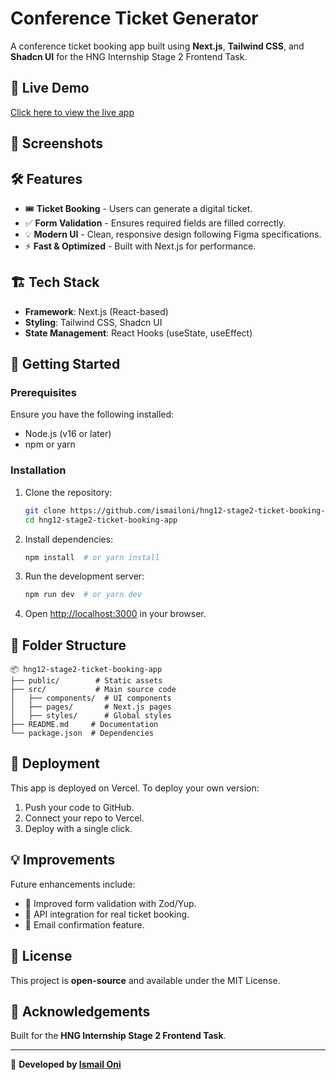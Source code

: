 # Conference Ticket Generator

A conference ticket booking app built using **Next.js**, **Tailwind CSS**, and **Shadcn UI** for the HNG Internship Stage 2 Frontend Task.

## 🚀 Live Demo
[Click here to view the live app](https://hng12-stage2-ticket-booking-app.vercel.app/)

## 📸 Screenshots

## 🛠 Features
- 🎟️ **Ticket Booking** - Users can generate a digital ticket.
- ✅ **Form Validation** - Ensures required fields are filled correctly.
- 💡 **Modern UI** - Clean, responsive design following Figma specifications.
- ⚡ **Fast & Optimized** - Built with Next.js for performance.

## 🏗 Tech Stack
- **Framework**: Next.js (React-based)
- **Styling**: Tailwind CSS, Shadcn UI
- **State Management**: React Hooks (useState, useEffect)

## 🚀 Getting Started
### Prerequisites
Ensure you have the following installed:
- Node.js (v16 or later)
- npm or yarn

### Installation
1. Clone the repository:
   ```sh
   git clone https://github.com/ismailoni/hng12-stage2-ticket-booking-app.git
   cd hng12-stage2-ticket-booking-app
   ```
2. Install dependencies:
   ```sh
   npm install  # or yarn install
   ```
3. Run the development server:
   ```sh
   npm run dev  # or yarn dev
   ```
4. Open [http://localhost:3000](http://localhost:3000) in your browser.

## 📌 Folder Structure
```
📦 hng12-stage2-ticket-booking-app
├── public/        # Static assets
├── src/           # Main source code
│   ├── components/  # UI components
│   ├── pages/       # Next.js pages
│   ├── styles/      # Global styles
├── README.md     # Documentation
└── package.json  # Dependencies
```

## 🚀 Deployment
This app is deployed on Vercel. To deploy your own version:
1. Push your code to GitHub.
2. Connect your repo to Vercel.
3. Deploy with a single click.

## 💡 Improvements
Future enhancements include:
- 🎨 Improved form validation with Zod/Yup.
- 🔄 API integration for real ticket booking.
- 📩 Email confirmation feature.

## 📜 License
This project is **open-source** and available under the MIT License.

## 🙌 Acknowledgements
Built for the **HNG Internship Stage 2 Frontend Task**.

---

🚀 **Developed by [Ismail Oni](https://ismail-portfolio-v1.vercel.app/)**
